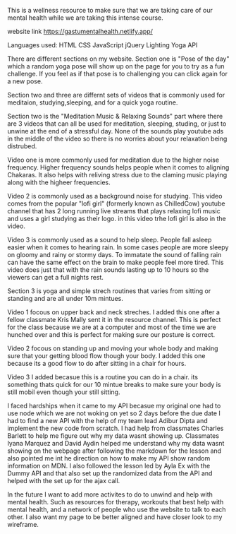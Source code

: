 

This is a wellness resource to make sure that we are taking care of our mental health while we are taking this intense course. 

website link   https://gastumentalhealth.netlify.app/

Languages used: 
HTML
CSS 
JavaScript
jQuery
Lighting Yoga API

There are different sections on my website. Section one is "Pose of the day" which a random yoga pose will show up on the page for you to try as a fun challenge. If you feel as if that pose is to challenging you can click again for a new  pose.

Section two and three are differnt sets of videos that is commonly used for meditaion, studying,sleeping, and for a quick yoga routine. 

Section two is the "Meditation Music & Relaxing Sounds" part where there are 3 videos that can all be used for meditation, sleeping, studing, or just to unwine at the end of a stressful day. None of the sounds play youtube ads in the middle of the video so there is no worries about your relaxation being distrubed. 

Video one is more commonly used for meditation due to the higher noise frequency. Higher frequency sounds helps people when it comes to aligning Chakaras. It also helps with reliving stress due to the claming music playing along with the higheer frequencies.

Video 2 is commonly used as a background noise for studying. This video comes from the popular "lofi girl" (formerly known as ChilledCow) youtube channel that has 2 long running live streams that plays relaxing lofi music and uses a girl studying as their logo. in this video trhe lofi girl is also in the video.

Video 3 is commonly used as a sound to help sleep. People fall asleep easier when it comes to hearing rain. In some cases people are more sleepy on gloomy and rainy or stormy days. To immatate the sound of falling rain can have the same effect on the brain to make people feel more tired. This video does just that with the rain sounds lasting up to 10 hours so the viewers can get a full nights rest.


Section 3 is yoga and simple strech routines that varies from sitting or standing and are all under 10m mintues. 

Video 1 focous on upper back and neck streches. I added this one after a fellow classmate Kris Mally sent it in the resource channel. This is perfect for the class because we are at a computer and most of the time we are hunched over and this is perfect for making sure our posture is correct.

Video 2 focous on standing up and moving your whole body and making sure that your getting blood flow though your body. I added this one because its a good flow to do after sitting in a chair for hours.

Video 3 I added becasue this is a routine you can do in a chair. its something thats quick for our 10 mintue breaks to make sure your body is still mobil even though your still sitting.


I faced hardships when it came to my API becasue my original one had to use node which we are not woking on yet so 2 days before the due date I had to find a new API with the help of my team lead Adibur Dipta and implement the new code from scratch. I had help from classmates Charles Barlett to help me figure out why my data wasnt showing up. Classmates Iyana Marquez and David Aydin helped me understand why my data wasnt showing on the webpage after following the markdown for the lesson and also pointed me int he direction on how to make my API show random information on MDN. I also followed the lesson led by Ayla Ex with the Dummy API and that also set up the randomized data from the API and helped with the set up for the ajax call.


   In the future I want to add more activites to do to unwind and help with mental health. Such as resources for therapy, workouts that best help with mental health, and a network of people who use the website to talk to each other. I also want my page to be better aligned and have closer look to my wireframe. 
